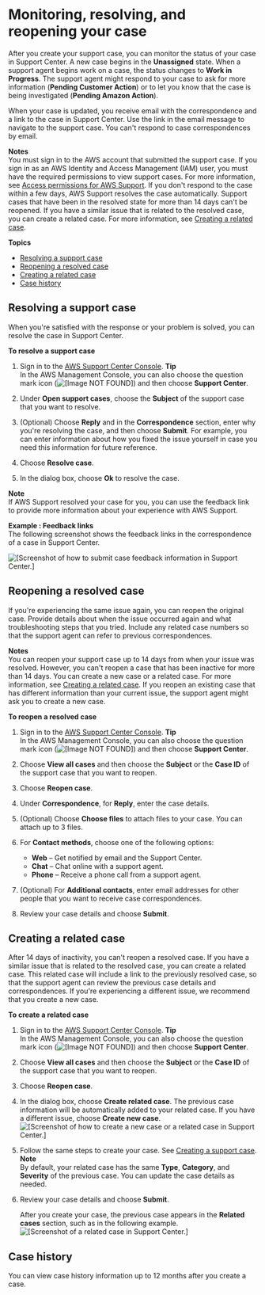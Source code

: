 # Monitoring, resolving, and reopening your case<a name="monitoring-your-case"></a>

After you create your support case, you can monitor the status of your case in Support Center\. A new case begins in the **Unassigned** state\. When a support agent begins work on a case, the status changes to **Work in Progress**\. The support agent might respond to your case to ask for more information \(**Pending Customer Action**\) or to let you know that the case is being investigated \(**Pending Amazon Action**\)\.

When your case is updated, you receive email with the correspondence and a link to the case in Support Center\. Use the link in the email message to navigate to the support case\. You can't respond to case correspondences by email\. 

**Notes**  
You must sign in to the AWS account that submitted the support case\. If you sign in as an AWS Identity and Access Management \(IAM\) user, you must have the required permissions to view support cases\. For more information, see [Access permissions for AWS Support](accessing-support.md)\.
If you don't respond to the case within a few days, AWS Support resolves the case automatically\.
Support cases that have been in the resolved state for more than 14 days can't be reopened\. If you have a similar issue that is related to the resolved case, you can create a related case\. For more information, see [Creating a related case](#permanently-closed-cases)\.

**Topics**
+ [Resolving a support case](#resolve-a-support-case)
+ [Reopening a resolved case](#reopen-close-cases)
+ [Creating a related case](#permanently-closed-cases)
+ [Case history](#case-history)

## Resolving a support case<a name="resolve-a-support-case"></a>

When you're satisfied with the response or your problem is solved, you can resolve the case in Support Center\. 

**To resolve a support case**

1. Sign in to the [AWS Support Center Console](https://console.aws.amazon.com/support)\.
**Tip**  
In the AWS Management Console, you can also choose the question mark icon \(![\[Image NOT FOUND\]](http://docs.aws.amazon.com/awssupport/latest/user/images/questionmark.png)\) and then choose **Support Center**\.

1. Under **Open support cases**, choose the **Subject** of the support case that you want to resolve\.

1. \(Optional\) Choose **Reply** and in the **Correspondence** section, enter why you're resolving the case, and then choose **Submit**\. For example, you can enter information about how you fixed the issue yourself in case you need this information for future reference\. 

1. Choose **Resolve case**\.

1. In the dialog box, choose **Ok** to resolve the case\.

**Note**  
If AWS Support resolved your case for you, you can use the feedback link to provide more information about your experience with AWS Support\.

**Example : Feedback links**  
The following screenshot shows the feedback links in the correspondence of a case in Support Center\.  

![\[Screenshot of how to submit case feedback information in Support Center.\]](http://docs.aws.amazon.com/awssupport/latest/user/images/support-feedback-link.png)

## Reopening a resolved case<a name="reopen-close-cases"></a>

If you're experiencing the same issue again, you can reopen the original case\. Provide details about when the issue occurred again and what troubleshooting steps that you tried\. Include any related case numbers so that the support agent can refer to previous correspondences\.

**Notes**  
You can reopen your support case up to 14 days from when your issue was resolved\. However, you can't reopen a case that has been inactive for more than 14 days\. You can create a new case or a related case\. For more information, see [Creating a related case](#permanently-closed-cases)\.
If you reopen an existing case that has different information than your current issue, the support agent might ask you to create a new case\. 

**To reopen a resolved case**

1. Sign in to the [AWS Support Center Console](https://console.aws.amazon.com/support)\.
**Tip**  
In the AWS Management Console, you can also choose the question mark icon \(![\[Image NOT FOUND\]](http://docs.aws.amazon.com/awssupport/latest/user/images/questionmark.png)\) and then choose **Support Center**\.

1. Choose **View all cases** and then choose the **Subject** or the **Case ID** of the support case that you want to reopen\.

1. Choose **Reopen case**\.

1. Under **Correspondence**, for **Reply**, enter the case details\.

1. \(Optional\) Choose **Choose files** to attach files to your case\. You can attach up to 3 files\.

1. For **Contact methods**, choose one of the following options:
   + **Web** – Get notified by email and the Support Center\.
   + **Chat** – Chat online with a support agent\.
   + **Phone** – Receive a phone call from a support agent\.

1. \(Optional\) For **Additional contacts**, enter email addresses for other people that you want to receive case correspondences\.

1. Review your case details and choose **Submit**\.

## Creating a related case<a name="permanently-closed-cases"></a>

After 14 days of inactivity, you can't reopen a resolved case\. If you have a similar issue that is related to the resolved case, you can create a related case\. This related case will include a link to the previously resolved case, so that the support agent can review the previous case details and correspondences\. If you're experiencing a different issue, we recommend that you create a new case\.

**To create a related case**

1. Sign in to the [AWS Support Center Console](https://console.aws.amazon.com/support)\.
**Tip**  
In the AWS Management Console, you can also choose the question mark icon \(![\[Image NOT FOUND\]](http://docs.aws.amazon.com/awssupport/latest/user/images/questionmark.png)\) and then choose **Support Center**\.

1. Choose **View all cases** and then choose the **Subject** or the **Case ID** of the support case that you want to reopen\.

1. Choose **Reopen case**\.

1. In the dialog box, choose **Create related case**\. The previous case information will be automatically added to your related case\. If you have a different issue, choose **Create new case**\.  
![\[Screenshot of how to create a new case or a related case in Support Center.\]](http://docs.aws.amazon.com/awssupport/latest/user/images/open-related-case-support-center.png)

1. Follow the same steps to create your case\. See [Creating a support case](case-management.md#creating-a-support-case)\.
**Note**  
 By default, your related case has the same **Type**, **Category**, and **Severity** of the previous case\. You can update the case details as needed\.

1. Review your case details and choose **Submit**\. 

   After you create your case, the previous case appears in the **Related cases** section, such as in the following example\.  
![\[Screenshot of a related case in Support Center.\]](http://docs.aws.amazon.com/awssupport/latest/user/images/related-cases-in-support-center.png)

## Case history<a name="case-history"></a>

You can view case history information up to 12 months after you create a case\.